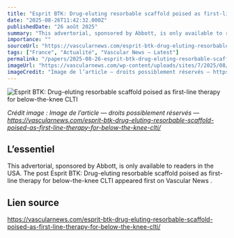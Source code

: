 ```yaml
---
title: "Esprit BTK: Drug-eluting resorbable scaffold poised as first-line therapy for below-the-knee CLTI"
date: "2025-08-26T11:42:32.000Z"
publishedDate: "26 août 2025"
summary: "This advertorial, sponsored by Abbott, is only available to readers in the USA. The post Esprit BTK: Drug-eluting resorbable scaffold poised as first-line therapy for below-the-knee CLTI appeared first on Vascular News ."
importance: ""
sourceUrl: "https://vascularnews.com/esprit-btk-drug-eluting-resorbable-scaffold-poised-as-first-line-therapy-for-below-the-knee-clti/"
tags: ["France", "Actualité", "Vascular News — Latest"]
permalink: "/papers/2025-08-26-esprit-btk-drug-eluting-resorbable-scaffold-poised-as-first-line-therapy-for-below-the-knee-clti"
imageUrl: "https://vascularnews.com/wp-content/uploads/sites/7/2025/08/Esprit-BTK-135NoType-hi-scaled.jpg"
imageCredit: "Image de l’article — droits possiblement réservés — https://vascularnews.com/esprit-btk-drug-eluting-resorbable-scaffold-poised-as-first-line-therapy-for-below-the-knee-clti/"
---
```


![Esprit BTK: Drug-eluting resorbable scaffold poised as first-line therapy for below-the-knee CLTI](https://vascularnews.com/wp-content/uploads/sites/7/2025/08/Esprit-BTK-135NoType-hi-scaled.jpg)

*Crédit image : Image de l’article — droits possiblement réservés — https://vascularnews.com/esprit-btk-drug-eluting-resorbable-scaffold-poised-as-first-line-therapy-for-below-the-knee-clti/*

## L’essentiel

This advertorial, sponsored by Abbott, is only available to readers in the USA. The post Esprit BTK: Drug-eluting resorbable scaffold poised as first-line therapy for below-the-knee CLTI appeared first on Vascular News .

## Lien source

https://vascularnews.com/esprit-btk-drug-eluting-resorbable-scaffold-poised-as-first-line-therapy-for-below-the-knee-clti/
